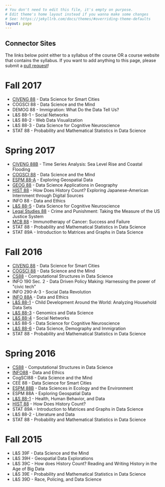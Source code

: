 ```yaml
---
# You don't need to edit this file, it's empty on purpose.
# Edit theme's home layout instead if you wanna make some changes
# See: https://jekyllrb.com/docs/themes/#overriding-theme-defaults
layout: page
---
```


## Connector Sites

The links below point either to a syllabus of the course OR a course website that contains the syllabus. If you want to add anything to this page, please submit a [pull request](https://github.com/gunjanbaid/connector-sites/pulls)!

# Fall 2017
* [CIVENG 88](http://www.miladmemarzadeh.com/ce88.html) - Data Science for Smart Cities
* COGSCI 88 - Data Science and the Mind
* DEMOG 88 - Immigration: What Do the Data Tell Us?
* L&S 88-1 - Social Networks
* L&S 88-2 - Web Data Visualization 
* L&S 88-3 - Data Science for Cognitive Neuroscience
* STAT 88 - Probability and Mathematical Statistics in Data Science

# Spring 2017
* [CIVENG 88B](/assets/CE88B/Sp17Syllabus.pdf) - Time Series Analysis: Sea Level Rise and Coastal Flooding
* [COGSCI 88](/assets/COGSCI88/Sp17Syllabus.pdf) - Data Science and the Mind
* [ESPM 88-A](/assets/ESPM88A/Sp17Syllabus.pdf) - Exploring Geospatial Data
* [GEOG 88](/assets/GEOG88/Sp17Syllabus.pdf) - Data Science Applications in Geography
* [HIST 88](/assets/HIST88/Sp17Syllabus.pdf) - How Does History Count? Exploring Japanese-American Internment through Digital Sources
* INFO 88 - Data and Ethics
* [L&S 88-5](http://data8.org/connector/Cognitive%20Neuroscience/) - Data Science for Cognitive Neuroscience
* [Legal Studies 88](/assets/LegalStudies88/Sp17Syllabus.pdf) - Crime and Punishment: Taking the Measure of the US Justice System
* [MCB 88](/assets/MCB88/Sp17Schedule.pdf) - Immunotherapy of Cancer: Success and Failure
* STAT 88 - Probability and Mathematical Statistics in Data Science
* STAT 89A - Introduction to Matrices and Graphs in Data Science

# Fall 2016
* [CIVENG 88](http://data8.org/smart-cities-connector/) - Data Science for Smart Cities
* [COGSCI 88](http://linguistics.berkeley.edu/~yangxu/syllabus-dsm-f16.pdf) - Data Science and the Mind
* [CS88](http://cs88-website.github.io/) - Computational Structures in Data Science
* INFO 190 Sec. 2 - Data Driven Policy Making: Harnessing the power of "civic tech"
* INFO 290-A-3 - Social Data Revolution
* [INFO 88A](http://data8.org/connector/Data%20and%20Ethics/info88a_syllabus_fall2016.pdf) - Data and Ethics
* [L&S 88-1](http://data8.org/connector/child-development/) - Child Development Around the World: Analyzing Household Data Sets
* [L&S 88-3](http://data8.org/connector/genomics/) - Genomics and Data Science
* [L&S 88-4](http://dennisfeehan.org/teaching/2016fa_ls88.html) - Social Networks
* L&S 88-5 - Data Science for Cognitive Neuroscience
* [L&S 88-6](http://data8.org/connector/demography/) - Data Science, Demography and Immigration
* STAT 88 - Probability and Mathematical Statistics in Data Science


# Spring 2016
* [CS88](http://cs88-website.github.io/) - Computational Structures in Data Science
* [INFO88](http://data8.org/ethics-connector/) - Data and Ethics
* CogSCI88 - Data Science and the Mind
* CEE 88 - Data Science for Smart Cities
* [ESPM 88B](http://data8.org/ecology-connector/) - Data Sciences in Ecology and the Environment
* ESPM 88A - Exploring Geospatial Data
* [L&S 88-1](http://u.demog.berkeley.edu/~redwards/ls88.html) - Health, Human Behavior, and Data
* [HIST 88](http://data8.org/history-connector/) - How Does History Count?
* STAT 89A - Introduction to Matrices and Graphs in Data Science
* L&S 88-2 - Literature and Data
* STAT 88 - Probability and Mathematical Statistics in Data Science

# Fall 2015
* L&S 39F - Data Science and the Mind
* L&S 39H - Geospatial Data Explorations
* L&S 39C - How does History Count? Reading and Writing History in the Age of Big Data
* L&S 39E - Probability and Mathematical Statistics in Data Science
* L&S 39D - Race, Policing, and Data Science
